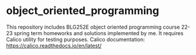 # object_oriented_programming
This repository includes BLG252E object oriented programming course 22-23 spring term homeworks and solutions implemented by me. It requires Calico utility for testing purposes. Calico documentation: https://calico.readthedocs.io/en/latest/
